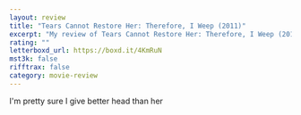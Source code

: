 ```yaml
---
layout: review
title: "Tears Cannot Restore Her: Therefore, I Weep (2011)"
excerpt: "My review of Tears Cannot Restore Her: Therefore, I Weep (2011)"
rating: ""
letterboxd_url: https://boxd.it/4KmRuN
mst3k: false
rifftrax: false
category: movie-review
---
```


I'm pretty sure I give better head than her
